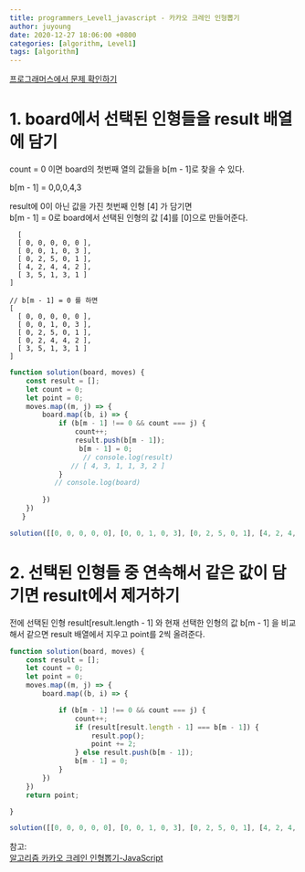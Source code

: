 ```yaml
---
title: programmers_Level1_javascript - 카카오 크레인 인형뽑기
author: juyoung
date: 2020-12-27 18:06:00 +0800
categories: [algorithm, Level1]
tags: [algorithm]
---
```



[프로그래머스에서 문제 확인하기](https://programmers.co.kr/learn/challenges?selected_part_id=12079)

# 1. board에서 선택된 인형들을 result 배열에 담기 

count = 0 이면 board의 첫번째 열의 값들을 b[m - 1]로 찾을 수 있다.
  
   b[m - 1] = 0,0,0,4,3

result에 0이 아닌 값을 가진 첫번째 인형 [4] 가 담기면  
b[m - 1] = 0로 board에서 선택된 인형의 값 [4]를 [0]으로 만들어준다.  

```console
  [
  [ 0, 0, 0, 0, 0 ],
  [ 0, 0, 1, 0, 3 ],
  [ 0, 2, 5, 0, 1 ],
  [ 4, 2, 4, 4, 2 ],
  [ 3, 5, 1, 3, 1 ]
]

// b[m - 1] = 0 를 하면
[
  [ 0, 0, 0, 0, 0 ],
  [ 0, 0, 1, 0, 3 ],
  [ 0, 2, 5, 0, 1 ],
  [ 0, 2, 4, 4, 2 ],
  [ 3, 5, 1, 3, 1 ]
]
```
```javascript
function solution(board, moves) {
    const result = [];
    let count = 0;
    let point = 0;
    moves.map((m, j) => {
        board.map((b, i) => {
            if (b[m - 1] !== 0 && count === j) {
                count++;
                result.push(b[m - 1]);              
                 b[m - 1] = 0;
                  // console.log(result)
               // [ 4, 3, 1, 1, 3, 2 ]
            }
           // console.log(board)          
         
        })
    })
   }

solution([[0, 0, 0, 0, 0], [0, 0, 1, 0, 3], [0, 2, 5, 0, 1], [4, 2, 4, 4, 2], [3, 5, 1, 3, 1]], [1, 5, 3, 5, 1, 2, 1, 4]);


```

# 2. 선택된 인형들 중 연속해서 같은 값이 담기면 result에서 제거하기  

전에 선택된 인형 result[result.length - 1] 와 현재 선택한 인형의 값 b[m - 1] 을 비교해서 같으면 result 배열에서 지우고 point를 2씩 올려준다. 

```javascript
function solution(board, moves) {
    const result = [];
    let count = 0;
    let point = 0;
    moves.map((m, j) => {
        board.map((b, i) => {

            if (b[m - 1] !== 0 && count === j) {
                count++;
                if (result[result.length - 1] === b[m - 1]) {
                    result.pop();
                    point += 2;
                } else result.push(b[m - 1]);
                b[m - 1] = 0;               
            }           
        })
    })
    return point;

}

solution([[0, 0, 0, 0, 0], [0, 0, 1, 0, 3], [0, 2, 5, 0, 1], [4, 2, 4, 4, 2], [3, 5, 1, 3, 1]], [1, 5, 3, 5, 1, 2, 1, 4]);

```





참고:  
[알고리즘 카카오 크레인 인형뽑기-JavaScript](https://velog.io/@wooder2050/%EC%95%8C%EA%B3%A0%EB%A6%AC%EC%A6%98-%EC%B9%B4%EC%B9%B4%EC%98%A4-%ED%81%AC%EB%A0%88%EC%9D%B8-%EC%9D%B8%ED%98%95%EB%BD%91%EA%B8%B0-JavaScript)